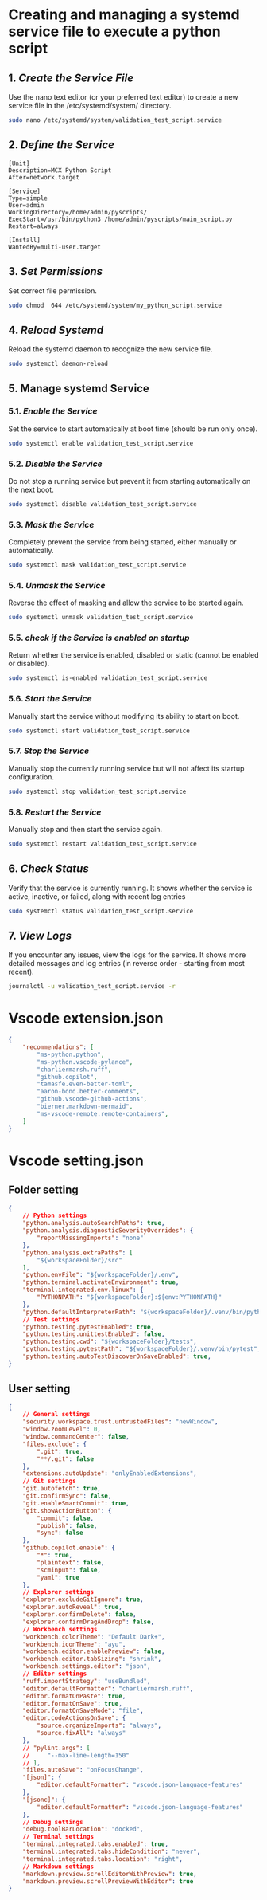 # Creating and managing a systemd service file to execute a python script

## 1. *Create the Service File*
Use the nano text editor (or your preferred text editor) to create a new service file in the /etc/systemd/system/ directory.
```bash
sudo nano /etc/systemd/system/validation_test_script.service 
```

## 2. *Define the Service*
```
[Unit]
Description=MCX Python Script
After=network.target

[Service]
Type=simple
User=admin
WorkingDirectory=/home/admin/pyscripts/
ExecStart=/usr/bin/python3 /home/admin/pyscripts/main_script.py
Restart=always

[Install]
WantedBy=multi-user.target
```

## 3. *Set Permissions*
Set correct file permission.
```bash
sudo chmod  644 /etc/systemd/system/my_python_script.service
```

## 4. *Reload Systemd*
Reload the systemd daemon to recognize the new service file.
```bash
sudo systemctl daemon-reload
```

## 5. Manage systemd Service
### 5.1. *Enable the Service*
Set the service to start automatically at boot time (should be run only once).
```bash
sudo systemctl enable validation_test_script.service
```

### 5.2. *Disable the Service*
Do not stop a running service but prevent it from starting automatically on the next boot.
```bash
sudo systemctl disable validation_test_script.service
```

### 5.3. *Mask the Service*
Completely prevent the service from being started, either manually or automatically.
```bash
sudo systemctl mask validation_test_script.service
```

### 5.4. *Unmask the Service*
Reverse the effect of masking and allow the service to be started again.
```bash
sudo systemctl unmask validation_test_script.service 
```

### 5.5. *check if the Service is enabled on startup*
Return whether the service is enabled, disabled or static (cannot be enabled or disabled).
```bash
sudo systemctl is-enabled validation_test_script.service
```

### 5.6. *Start the Service*
Manually start the service without modifying its ability to start on boot.
```bash
sudo systemctl start validation_test_script.service 
```

### 5.7. *Stop the Service*
Manually stop the currently running service but will not affect its startup configuration.
```bash
sudo systemctl stop validation_test_script.service 
```

### 5.8. *Restart the Service*
Manually stop and then start the service again.
```bash
sudo systemctl restart validation_test_script.service 
```

## 6. *Check Status*
Verify that the service is currently running. It shows whether the service is active, inactive, or failed, along with recent log entries
```bash
sudo systemctl status validation_test_script.service  
```

## 7. *View Logs*
If you encounter any issues, view the logs for the service. It shows more detailed messages and log entries (in reverse order - starting from most recent).
```bash
journalctl -u validation_test_script.service -r
```

# Vscode extension.json

```json
{
    "recommendations": [
        "ms-python.python",
        "ms-python.vscode-pylance",
        "charliermarsh.ruff",
        "github.copilot",
        "tamasfe.even-better-toml",
        "aaron-bond.better-comments",
        "github.vscode-github-actions",
        "bierner.markdown-mermaid",
        "ms-vscode-remote.remote-containers",
    ]
}
```

# Vscode setting.json
## Folder setting
```json
{
    // Python settings
    "python.analysis.autoSearchPaths": true,
    "python.analysis.diagnosticSeverityOverrides": {
        "reportMissingImports": "none"
    },
    "python.analysis.extraPaths": [
        "${workspaceFolder}/src"
    ],
    "python.envFile": "${workspaceFolder}/.env",
    "python.terminal.activateEnvironment": true,
    "terminal.integrated.env.linux": {
        "PYTHONPATH": "${workspaceFolder}:${env:PYTHONPATH}"
    },
    "python.defaultInterpreterPath": "${workspaceFolder}/.venv/bin/python",
    // Test settings
    "python.testing.pytestEnabled": true,
    "python.testing.unittestEnabled": false,
    "python.testing.cwd": "${workspaceFolder}/tests",
    "python.testing.pytestPath": "${workspaceFolder}/.venv/bin/pytest",
    "python.testing.autoTestDiscoverOnSaveEnabled": true,
}
```

## User setting
```json
{
    // General settings
    "security.workspace.trust.untrustedFiles": "newWindow",
    "window.zoomLevel": 0,
    "window.commandCenter": false,
    "files.exclude": {
        ".git": true,
        "**/.git": false
    },
    "extensions.autoUpdate": "onlyEnabledExtensions",
    // Git settings
    "git.autofetch": true,
    "git.confirmSync": false,
    "git.enableSmartCommit": true,
    "git.showActionButton": {
        "commit": false,
        "publish": false,
        "sync": false
    },
    "github.copilot.enable": {
        "*": true,
        "plaintext": false,
        "scminput": false,
        "yaml": true
    },
    // Explorer settings
    "explorer.excludeGitIgnore": true,
    "explorer.autoReveal": true,
    "explorer.confirmDelete": false,
    "explorer.confirmDragAndDrop": false,
    // Workbench settings
    "workbench.colorTheme": "Default Dark+",
    "workbench.iconTheme": "ayu",
    "workbench.editor.enablePreview": false,
    "workbench.editor.tabSizing": "shrink",
    "workbench.settings.editor": "json",
    // Editor settings
    "ruff.importStrategy": "useBundled",
    "editor.defaultFormatter": "charliermarsh.ruff",
    "editor.formatOnPaste": true,
    "editor.formatOnSave": true,
    "editor.formatOnSaveMode": "file",
    "editor.codeActionsOnSave": {
        "source.organizeImports": "always",
        "source.fixAll": "always"
    },
    // "pylint.args": [
    //     "--max-line-length=150"
    // ],
    "files.autoSave": "onFocusChange",
    "[json]": {
        "editor.defaultFormatter": "vscode.json-language-features"
    },
    "[jsonc]": {
        "editor.defaultFormatter": "vscode.json-language-features"
    },
    // Debug settings
    "debug.toolBarLocation": "docked",
    // Terminal settings
    "terminal.integrated.tabs.enabled": true,
    "terminal.integrated.tabs.hideCondition": "never",
    "terminal.integrated.tabs.location": "right",
    // Markdown settings
    "markdown.preview.scrollEditorWithPreview": true,
    "markdown.preview.scrollPreviewWithEditor": true
}
```
